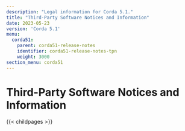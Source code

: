```yaml
---
description: "Legal information for Corda 5.1."
title: "Third-Party Software Notices and Information"
date: 2023-05-23
version: 'Corda 5.1'
menu:
  corda51:
    parent: corda51-release-notes
    identifier: corda51-release-notes-tpn
    weight: 3000
section_menu: corda51
---
```

# Third-Party Software Notices and Information
{{< childpages >}}
